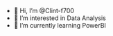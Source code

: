 - 👋 Hi, I’m @Clint-f700
- 👀 I’m interested in Data Analysis
- 🌱 I’m currently learning PowerBI

<!---
Clint-f700/Clint-f700 is a ✨ special ✨ repository because its `README.md` (this file) appears on your GitHub profile.
You can click the Preview link to take a look at your changes.
--->
